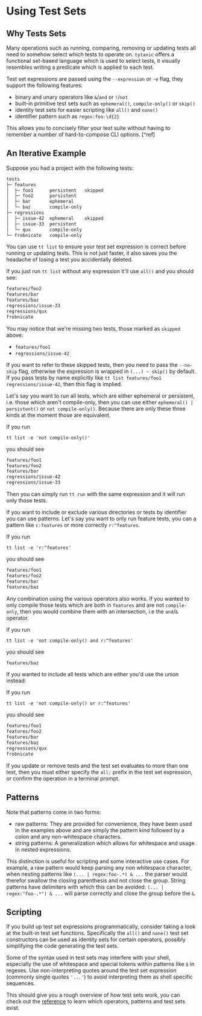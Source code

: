 # Using Test Sets
## Why Tests Sets
Many operations such as running, comparing, removing or updating tests all need to somehow select which tests to operate on.
`tytanic` offers a functional set-based language which is used to select tests, it visually resembles writing a predicate which is applied to each test.

Test set expressions are passed using the `--expression` or `-e` flag, they support the following features:
- binary and unary operators like `&`/`and` or `!`/`not`
- built-in primitive test sets such as `ephemeral()`, `compile-only()` or `skip()`
- identity test sets for easier scripting like `all()` and `none()`
- identifier pattern such as `regex:foo-\d{2}`

This allows you to concisely filter your test suite without having to remember a number of hard-to-compose CLI options. [^ref]

## An Iterative Example
Suppose you had a project with the following tests:
```txt
tests
├─ features
│  ├─ foo1      persistent   skipped
│  ├─ foo2      persistent
│  ├─ bar       ephemeral
│  └─ baz       compile-only
├─ regressions
│  ├─ issue-42  ephemeral    skipped
│  ├─ issue-33  persistent
│  └─ qux       compile-only
└─ frobnicate   compile-only
```

You can use `tt list` to ensure your test set expression is correct before running or updating tests.
This is not just faster, it also saves you the headache of losing a test you accidentally deleted.

If you just run `tt list` without any expression it'll use `all()` and you should see:
```txt
features/foo2
features/bar
features/baz
regressions/issue-33
regressions/qux
frobnicate
```

You may notice that we're missing two tests, those marked as `skipped` above:
- `features/foo1`
- `regressions/issue-42`

If you want to refer to these skipped tests, then you need to pass the `--no-skip` flag, otherwise the expression is wrapped in `(...) ~ skip()` by default.
If you pass tests by name explicitly like `tt list features/foo1 regressions/issue-42`, then this flag is implied.

Let's say you want to run all tests, which are either ephemeral or persistent, i.e. those which aren't compile-only, then you can use either `ephemeral() | persistent()` or `not compile-only()`.
Because there are only these three kinds at the moment those are equivalent.

If you run
```shell
tt list -e 'not compile-only()'
```
you should see
```txt
features/foo1
features/foo2
features/bar
regressions/issue-42
regressions/issue-33
```

Then you can simply run `tt run` with the same expression and it will run only those tests.

If you want to include or exclude various directories or tests by identifier you can use patterns.
Let's say you want to only run feature tests, you can a pattern like `c:features` or more correctly `r:^features`.

If you run
```shell
tt list -e 'r:^features'
```
you should see
```txt
features/foo1
features/foo2
features/bar
features/baz
```

Any combination using the various operators also works.
If you wanted to only compile those tests which are both in `features` and are not `compile-only`, then you would combine them with an intersection, i.e the `and`/`&` operator.

If you run
```shell
tt list -e 'not compile-only() and r:^features'
```
you should see
```txt
features/baz
```

If you wanted to include all tests which are either you'd use the union instead:

If you run
```shell
tt list -e 'not compile-only() or r:^features'
```
you should see
```txt
features/foo1
features/foo2
features/bar
features/baz
regressions/qux
frobnicate
```

If you update or remove tests and the test set evaluates to more than one test, then you must either specify the `all:` prefix in the test set expression, or confirm the operation in a terminal prompt.

## Patterns
Note that patterns come in two forms:
- raw patterns: They are provided for convenience, they have been used in the examples above and are simply the pattern kind followed by a colon and any non-whitespace characters.
- string patterns: A generalization which allows for whitespace and usage in nested expressions.

This distinction is useful for scripting and some interactive use cases.
For example, a raw pattern would keep parsing any non whitespace character, when nesting patterns like `(... | regex:foo-.*) & ...` the parser would therefor swallow the closing parenthesis and not close the group.
String patterns have delimiters with which this can be avoided: `(... | regex:"foo-.*") & ...` will parse correctly and close the group before the `&`.

## Scripting
If you build up test set expressions programmatically, consider taking a look at the built-in test set functions.
Specifically the `all()` and `none()` test set constructors can be used as identity sets for certain operators, possibly simplifying the code generating the test sets.

Some of the syntax used in test sets may interfere with your shell, especially the use of whitespace and special tokens within patterns like `$` in regexes.
Use non-interpreting quotes around the test set expression (commonly single quotes `'...'`) to avoid interpreting them as shell specific sequences.

This should give you a rough overview of how test sets work, you can check out the [reference] to learn which operators, patterns and test sets exist.

[reference]: ../reference/test-sets/index.html
